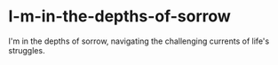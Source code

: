 # I-m-in-the-depths-of-sorrow
I'm in the depths of sorrow, navigating the challenging currents of life's struggles.
